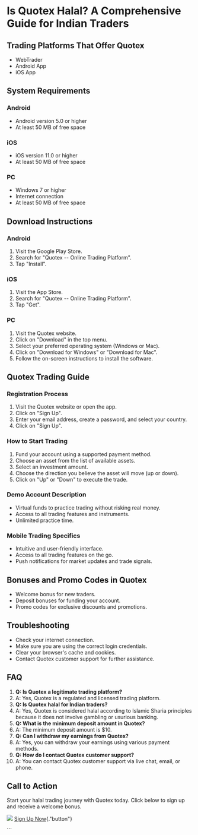 # Is Quotex Halal? A Comprehensive Guide for Indian Traders

## Trading Platforms That Offer Quotex

-   WebTrader
-   Android App
-   iOS App

## System Requirements

### Android

-   Android version 5.0 or higher
-   At least 50 MB of free space

### iOS

-   iOS version 11.0 or higher
-   At least 50 MB of free space

### PC

-   Windows 7 or higher
-   Internet connection
-   At least 50 MB of free space

## Download Instructions

### Android

1.  Visit the Google Play Store.
2.  Search for "Quotex -- Online Trading Platform".
3.  Tap "Install".

### iOS

1.  Visit the App Store.
2.  Search for "Quotex -- Online Trading Platform".
3.  Tap "Get".

### PC

1.  Visit the Quotex website.
2.  Click on "Download" in the top menu.
3.  Select your preferred operating system (Windows or Mac).
4.  Click on "Download for Windows" or "Download for Mac".
5.  Follow the on-screen instructions to install the software.

## Quotex Trading Guide

### Registration Process

1.  Visit the Quotex website or open the app.
2.  Click on "Sign Up".
3.  Enter your email address, create a password, and select your
    country.
4.  Click on "Sign Up".

### How to Start Trading

1.  Fund your account using a supported payment method.
2.  Choose an asset from the list of available assets.
3.  Select an investment amount.
4.  Choose the direction you believe the asset will move (up or down).
5.  Click on "Up" or "Down" to execute the trade.

### Demo Account Description

-   Virtual funds to practice trading without risking real money.
-   Access to all trading features and instruments.
-   Unlimited practice time.

### Mobile Trading Specifics

-   Intuitive and user-friendly interface.
-   Access to all trading features on the go.
-   Push notifications for market updates and trade signals.

## Bonuses and Promo Codes in Quotex

-   Welcome bonus for new traders.
-   Deposit bonuses for funding your account.
-   Promo codes for exclusive discounts and promotions.

## Troubleshooting

-   Check your internet connection.
-   Make sure you are using the correct login credentials.
-   Clear your browser\'s cache and cookies.
-   Contact Quotex customer support for further assistance.

## FAQ

1.  **Q: Is Quotex a legitimate trading platform?**
2.  A: Yes, Quotex is a regulated and licensed trading platform.
3.  **Q: Is Quotex halal for Indian traders?**
4.  A: Yes, Quotex is considered halal according to Islamic Sharia
    principles because it does not involve gambling or usurious banking.
5.  **Q: What is the minimum deposit amount in Quotex?**
6.  A: The minimum deposit amount is \$10.
7.  **Q: Can I withdraw my earnings from Quotex?**
8.  A: Yes, you can withdraw your earnings using various payment
    methods.
9.  **Q: How do I contact Quotex customer support?**
10. A: You can contact Quotex customer support via live chat, email, or
    phone.

## Call to Action

Start your halal trading journey with Quotex today. Click below to sign
up and receive a welcome bonus.

[![](https://static.quotex.io/files/4_en/300_250.jpg)](https://traff.sbs/brokerqxlid)
[Sign Up
Now](\%22https://broker-qx.pro/sign-up/?lid=1102511\%22){."button"}

\`\`\`

